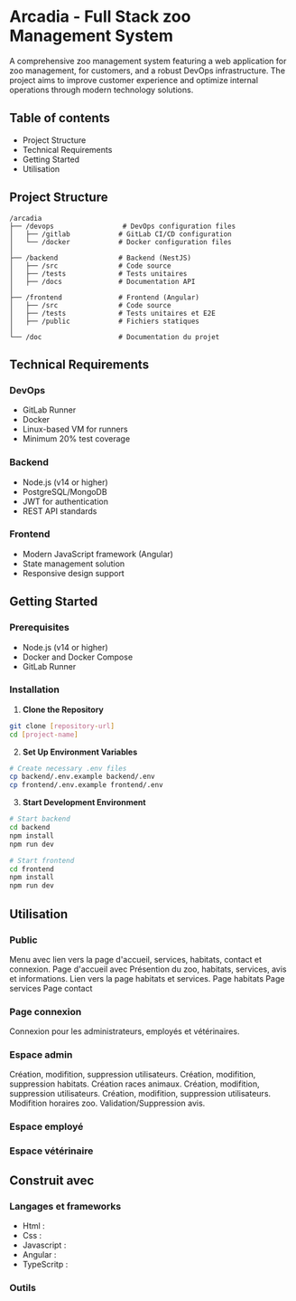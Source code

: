 # Arcadia - Full Stack zoo Management System

A comprehensive zoo management system featuring a web application for zoo management, for customers, and a robust DevOps infrastructure. The project aims to improve customer experience and optimize internal operations through modern technology solutions.

## Table of contents

- Project Structure
- Technical Requirements
- Getting Started
- Utilisation 

## Project Structure

```
/arcadia
├── /devops                 # DevOps configuration files
│   ├── /gitlab            # GitLab CI/CD configuration
│   └── /docker            # Docker configuration files
│
├── /backend               # Backend (NestJS)
│   ├── /src               # Code source
│   ├── /tests             # Tests unitaires
│   ├── /docs              # Documentation API
│
├── /frontend              # Frontend (Angular)
│   ├── /src               # Code source
│   ├── /tests             # Tests unitaires et E2E
│   ├── /public            # Fichiers statiques
│
└── /doc                   # Documentation du projet
```

## Technical Requirements

### DevOps
- GitLab Runner
- Docker
- Linux-based VM for runners
- Minimum 20% test coverage

### Backend
- Node.js (v14 or higher)
- PostgreSQL/MongoDB
- JWT for authentication
- REST API standards

### Frontend
- Modern JavaScript framework (Angular)
- State management solution
- Responsive design support

## Getting Started

### Prerequisites
- Node.js (v14 or higher)
- Docker and Docker Compose
- GitLab Runner

### Installation

1. **Clone the Repository**
```bash
git clone [repository-url]
cd [project-name]
```

2. **Set Up Environment Variables**
```bash
# Create necessary .env files
cp backend/.env.example backend/.env
cp frontend/.env.example frontend/.env
```

3. **Start Development Environment**
```bash
# Start backend
cd backend
npm install
npm run dev

# Start frontend
cd frontend
npm install
npm run dev
```

## Utilisation

### Public 

Menu avec lien vers la page d'accueil, services, habitats, contact et connexion.
Page d'accueil avec Présention du zoo, habitats, services, avis et informations. Lien vers la page habitats et services.
Page habitats 
Page services
Page contact

### Page connexion 

Connexion pour les administrateurs, employés et vétérinaires.

### Espace admin 

Création, modifition, suppression utilisateurs.
Création, modifition, suppression habitats.
Création races animaux.
Création, modifition, suppression utilisateurs.
Création, modifition, suppression utilisateurs.
Modifition horaires zoo.
Validation/Suppression avis. 

### Espace employé

### Espace vétérinaire


## Construit avec 

### Langages et frameworks

- Html : 
- Css : 
- Javascript : 
- Angular : 
- TypeScritp : 
  
### Outils 



